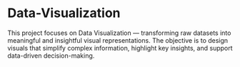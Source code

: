 # Data-Visualization
This project focuses on Data Visualization — transforming raw datasets into meaningful and insightful visual representations. The objective is to design visuals that simplify complex information, highlight key insights, and support data-driven decision-making.
